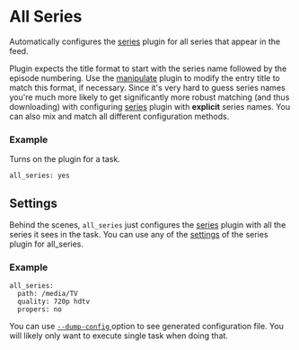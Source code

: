 # All Series
Automatically configures the [series](/Plugins/series) plugin for all series that appear in the feed.

Plugin expects the title format to start with the series name followed by the episode numbering. Use the [manipulate](/Plugins/manipulate) plugin to modify the entry title to match this format, if necessary. Since it's very hard to guess series names you're much more likely to get significantly more robust matching (and thus downloading) with configuring [series](/Plugins/series) plugin with **explicit** series names. You can also mix and match all different configuration methods.

### Example

Turns on the plugin for a task.

```
all_series: yes
```

## Settings
Behind the scenes, `all_series` just configures the [series](/Plugins/series) plugin with all the series it sees in the task. You can use any of the [settings](/Plugins/series#Settings) of the series plugin for all_series.

### Example

```
all_series:
  path: /media/TV
  quality: 720p hdtv
  propers: no
```
You can use [`--dump-config` ](/CLI/execute) option to see generated configuration file. You will likely only want to execute single task when doing that.
